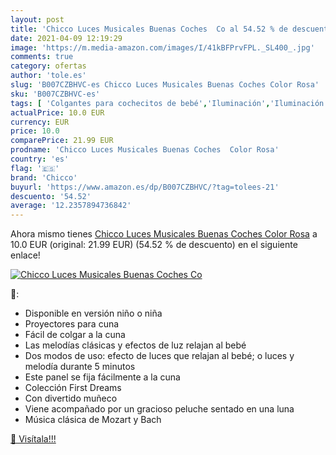 ```yaml
---
layout: post
title: 'Chicco Luces Musicales Buenas Coches  Co al 54.52 % de descuento'
date: 2021-04-09 12:19:29
image: 'https://m.media-amazon.com/images/I/41kBFPrvFPL._SL400_.jpg'
comments: true
category: ofertas
author: 'tole.es'
slug: 'B007CZBHVC-es Chicco Luces Musicales Buenas Coches Color Rosa'
sku: 'B007CZBHVC-es'
tags: [ 'Colgantes para cochecitos de bebé','Iluminación','Iluminación de interior','Juguetes','Juguetes para Bebés y primera infancia','Juguetes para bebés','Juguetes y juegos','Lámparas e iluminación infantil','chicco', ]
actualPrice: 10.0 EUR
currency: EUR
price: 10.0
comparePrice: 21.99 EUR
prodname: 'Chicco Luces Musicales Buenas Coches  Color Rosa'
country: 'es'
flag: '🇪🇸'
brand: 'Chicco'
buyurl: 'https://www.amazon.es/dp/B007CZBHVC/?tag=tolees-21'
descuento: '54.52'
average: '12.2357894736842'
---
```


Ahora mismo tienes [Chicco Luces Musicales Buenas Coches  Color Rosa](https://www.amazon.es/dp/B007CZBHVC/?tag=tolees-21) a 10.0 EUR (original: 21.99 EUR) (54.52 %  de descuento) en el siguiente enlace!

[![Chicco Luces Musicales Buenas Coches  Co](https://m.media-amazon.com/images/I/41kBFPrvFPL._SL400_.jpg)](https://www.amazon.es/dp/B007CZBHVC/?tag=tolees-21)

🔎:

- Disponible en versión niño o niña
- Proyectores para cuna
- Fácil de colgar a la cuna
- Las melodías clásicas y efectos de luz relajan al bebé
- Dos modos de uso: efecto de luces que relajan al bebé; o luces y melodía durante 5 minutos
- Este panel se fija fácilmente a la cuna
- Colección First Dreams
- Con divertido muñeco
- Viene acompañado por un gracioso peluche sentado en una luna
- Música clásica de Mozart y Bach

[🛒 Visítala!!!](https://www.amazon.es/dp/B007CZBHVC/?tag=tolees-21)
